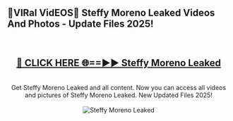 <h2>🔴VIRal VidEOS🔴 Steffy Moreno Leaked Videos And Photos - Update Files 2025!</h2>
<br>
<div align="center">
<h2><a href="https://virallinks.top/odZfE0" rel="nofollow">🔴 CLICK HERE 🌐==►► Steffy Moreno Leaked</a></h2>
<br>
Get Steffy Moreno Leaked and all content. Now you can access all videos and pictures of Steffy Moreno Leaked. New Updated Files 2025!
<br>
<br>
<a href="https://virallinks.top/odZfE0" rel="nofollow" data-target="animated-image.originalLink"><img src="https://i.imgur.com/dJHk4Zq.gif)" alt="Steffy Moreno Leaked" style="max-width: 100%; display: inline-block;" data-target="animated-image.originalImage"></a>
</div>
<br>
